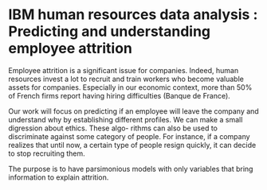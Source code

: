 # IBM human resources data analysis : Predicting and understanding employee attrition

Employee attrition is a significant issue for companies. Indeed, human resources invest a lot to
recruit and train workers who become valuable assets for companies. Especially in our economic
context, more than 50% of French firms report having hiring difficulties (Banque de France).

Our work will focus on predicting if an employee will leave the company and understand why by establishing different profiles. We can make a small digression about ethics. These algo-
rithms can also be used to discriminate against some category of people. For instance, if a company realizes that until now, a certain type of people resign quickly, it can decide to stop recruiting them.

The purpose is to have parsimonious models with only variables that bring information to explain attrition.